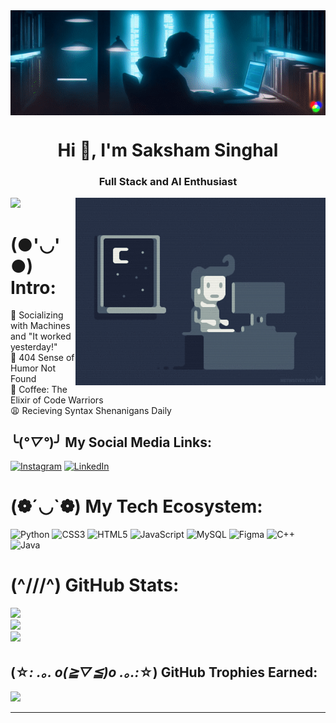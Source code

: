 <img  src="ezgif.com-video-to-gif.gif" alt="I Code || You Repository || We Project" align="center">
<h1 align="center">Hi 👋, I'm Saksham Singhal</h1>
<h3 align="center">Full Stack and AI Enthusiast</h3>
<img align="right" alt="Me Working || You Help" width="400" src="- Find & Share on GIPHY.gif">

[![](https://visitcount.itsvg.in/api?id=Saksham-io&icon=0&color=0)](https://visitcount.itsvg.in)

# (●'◡'●) Intro:

🥴 Socializing with Machines and "It worked yesterday!"<br>
👺 404 Sense of Humor Not Found<br>
🥰 Coffee: The Elixir of Code Warriors<br>
😩 Recieving Syntax Shenanigans Daily

## ╰(*°▽°*)╯ My Social Media Links:

[![Instagram](https://img.shields.io/badge/Instagram-%23E4405F.svg?logo=Instagram&logoColor=white)](https://instagram.com/saksham.io?utm_source=qr&igshid=MzNlNGNkZWQ4Mg%3D%3D ) 
[![LinkedIn](https://img.shields.io/badge/LinkedIn-%230077B5.svg?logo=linkedin&logoColor=white)](https://www.linkedin.com/in/saksham-singhal-568877244)

# (❁´◡`❁) My Tech Ecosystem:

![Python](https://img.shields.io/badge/python-3670A0?style=for-the-badge&logo=python&logoColor=ffdd54) 
![CSS3](https://img.shields.io/badge/css3-%231572B6.svg?style=for-the-badge&logo=css3&logoColor=white) 
![HTML5](https://img.shields.io/badge/html5-%23E34F26.svg?style=for-the-badge&logo=html5&logoColor=white) 
![JavaScript](https://img.shields.io/badge/javascript-%23323330.svg?style=for-the-badge&logo=javascript&logoColor=%23F7DF1E) 
![MySQL](https://img.shields.io/badge/mysql-%2300f.svg?style=for-the-badge&logo=mysql&logoColor=white) 
![Figma](https://img.shields.io/badge/figma-%23F24E1E.svg?style=for-the-badge&logo=figma&logoColor=white) 
![C++](https://img.shields.io/badge/c++-%2300599C.svg?style=for-the-badge&logo=c%2B%2B&logoColor=white) 
![Java](https://img.shields.io/badge/java-%23ED8B00.svg?style=for-the-badge&logo=java&logoColor=white) 


# (^///^) GitHub Stats:

![](https://github-readme-stats.vercel.app/api?username=me-vibin-saksham&&show_icons=true&count_private=true&theme=react&hide_border=true&bg_color=0D1117)<br/>
![](https://github-readme-streak-stats.herokuapp.com/?user=me-vibin-saksham&langs_count=8&count_private=true&layout=compact&theme=react&hide_border=true&bg_color=0D1117)<br/>
![](https://github-readme-stats.vercel.app/api/top-langs/?username=me-vibin-saksham&count_private=true&theme=react&hide_border=true&bg_color=0D1117&layout=compact)

## (☆*: .｡. o(≧▽≦)o .｡.:*☆)  GitHub Trophies Earned:

![](https://github-profile-trophy.vercel.app/?username=me-vibin-saksham&theme=dracula&no-frame=true&no-bg=false&margin-w=4)


---
